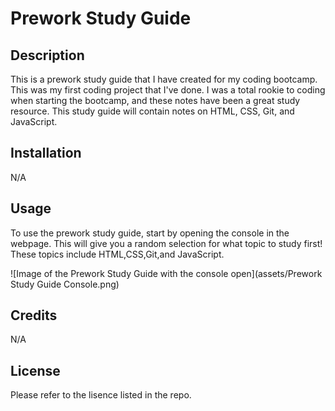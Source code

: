 # Prework Study Guide

## Description

This is a prework study guide that I have created for my coding bootcamp. This was my first coding project that I've done. I was a total rookie to coding when starting the bootcamp, and these notes have been a great study resource. This study guide will contain notes on HTML, CSS, Git, and JavaScript.

## Installation

N/A

## Usage

To use the prework study guide, start by opening the console in the webpage. This will give you a random selection for what topic to study first! These topics include HTML,CSS,Git,and JavaScript. 

![Image of the Prework Study Guide with the console open](assets/Prework Study Guide Console.png)

## Credits

N/A

## License

Please refer to the lisence listed in the repo.

